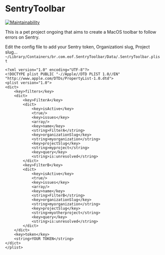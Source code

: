 # SentryToolbar

[![Maintainability](https://api.codeclimate.com/v1/badges/53e8279f6b0df5f9c9bf/maintainability)](https://codeclimate.com/github/evandroflores/SentryToolbar/maintainability)

This is a pet project ongoing that aims to create a MacOS toolbar to follow errors on Sentry.

Edit the config file to add your Sentry token, Organizationi slug, Project slug...
    `~/Library/Containers/br.com.eof.SentryToolbar/Data/.SentryToolbar.plist`

```
<?xml version="1.0" encoding="UTF-8"?>
<!DOCTYPE plist PUBLIC "-//Apple//DTD PLIST 1.0//EN" "http://www.apple.com/DTDs/PropertyList-1.0.dtd">
<plist version="1.0">
<dict>
    <key>filters</key>
    <dict>
        <key>FilterA</key>
        <dict>
            <key>isActive</key>
            <true/>
            <key>issues</key>
            <array/>
            <key>name</key>
            <string>FilterA</string>
            <key>organizationSlug</key>
            <string>myorganization</string>
            <key>projectSlug</key>
            <string>myproject</string>
            <key>query</key>
            <string>is:unresolved</string>
        </dict>
        <key>FilterB</key>
        <dict>
            <key>isActive</key>
            <true/>
            <key>issues</key>
            <array/>
            <key>name</key>
            <string>FilterB</string>
            <key>organizationSlug</key>
            <string>myorganization</string>
            <key>projectSlug</key>
            <string>myotherproject</string>
            <key>query</key>
            <string>is:unresolved</string>
        </dict>
    </dict>
    <key>token</key>
    <string>YOUR TOKEN</string>
</dict>
</plist>
```
